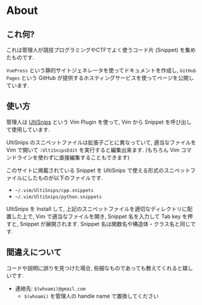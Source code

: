 # About

## これ何?

これは管理人が競技プログラミングやCTFでよく使うコード片 (Snippet) を集めたものです.

`VuePress` という静的サイトジェネレータを使ってドキュメントを作成し,
`GitHub Pages` という GitHub が提供するホスティングサービスを使ってページを公開しています.

## 使い方

管理人は [UltiSnips](https://github.com/SirVer/ultisnips) という Vim Plugin を使って, Vim から Snippet を呼び出して使用しています.

UltiSnips のスニペットファイルは拡張子ごとに異なっていて,
適当なファイルを Vim  で開いて `:UltiSnipsEdit` を実行すると編集出来ます.
(もちろん Vim コマンドラインを使わずに直接編集することもできます)

このサイトに掲載されている Snippet を UltiSnips で使える形式のスニペットファイルにしたものが以下のファイルです.

* `~/.vim/UltiSnips/cpp.snippets`
* `~/.vim/UltiSnips/python.snippets`

UltiSnips を Install して, 上記のスニペットファイルを適切なディレクトリに配置した上で,
Vim で適当なファイルを開き, Snippet 名を入力して Tab key を押すと, Snippet が展開されます.
Snippet 名は関数名や構造体・クラス名と同じです.

## 間違えについて

コードや説明に誤りを見つけた場合, 些細なものであっても教えてくれると嬉しいです.

* 連絡先: `$(whoami)@gmail.com`
    * `$(whoami)` を管理人の handle name で置換してください

